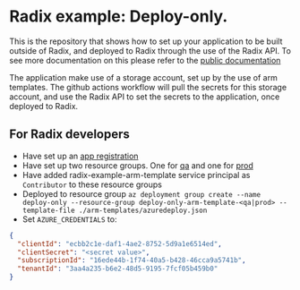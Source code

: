 # Radix example: Deploy-only.

This is the repository that shows how to set up your application to be built outside of Radix, and deployed to Radix through the use of the Radix API. To see more documentation on this please refer to the [public documentation](https://www.radix.equinor.com/guides/deploy-only/)

The application make use of a storage account, set up by the use of arm templates. The github actions workflow will pull the secrets for this storage account, and use the Radix API to set the secrets to the application, once deployed to Radix.

## For Radix developers

- Have set up an [app registration](https://portal.azure.com/#blade/Microsoft_AAD_RegisteredApps/ApplicationMenuBlade/Overview/appId/ecbb2c1e-daf1-4ae2-8752-5d9a1e6514ed/isMSAApp/)
- Have set up two resource groups. One for [qa](https://portal.azure.com/#@StatoilSRM.onmicrosoft.com/resource/subscriptions/16ede44b-1f74-40a5-b428-46cca9a5741b/resourceGroups/deploy-only-arm-template-qa/overview) and one for [prod](https://portal.azure.com/#@StatoilSRM.onmicrosoft.com/resource/subscriptions/16ede44b-1f74-40a5-b428-46cca9a5741b/resourceGroups/deploy-only-arm-template-prod/overview)
- Have added radix-example-arm-template service principal as `Contributor` to these resource groups
- Deployed to resource group `az deployment group create --name deploy-only --resource-group deploy-only-arm-template-<qa|prod> --template-file ./arm-templates/azuredeploy.json`
- Set `AZURE_CREDENTIALS` to:

```json
{
  "clientId": "ecbb2c1e-daf1-4ae2-8752-5d9a1e6514ed",
  "clientSecret": "<secret value>",
  "subscriptionId": "16ede44b-1f74-40a5-b428-46cca9a5741b",
  "tenantId": "3aa4a235-b6e2-48d5-9195-7fcf05b459b0"
}
```

